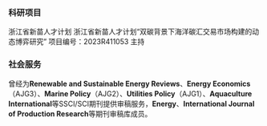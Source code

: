 ### **科研项目**

浙江省新苗人才计划 浙江省新苗人才计划“双碳背景下海洋碳汇交易市场构建的动态博弈研究” 项目编号：2023R411053 主持
### **社会服务**  

曾经为**Renewable and Sustainable Energy Reviews**、**Energy Economics**（AJG3）、**Marine Policy**（AJG2）、**Utilities Policy**（AJG1）、**Aquaculture International**等SSCI/SCI期刊提供审稿服务，**Energy**、**International Journal of Production Research**等期刊审稿库成员。
